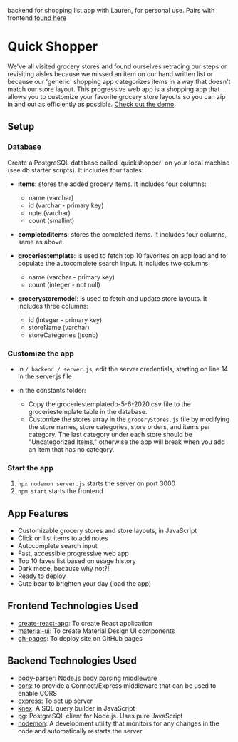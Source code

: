 backend for shopping list app with Lauren, for personal use.
Pairs with frontend [found here](https://github.com/ihouwat/shopping-list-app-live)

# Quick Shopper

We've all visited grocery stores and found ourselves retracing our steps or revisiting aisles because we missed an item on our hand written list or because our 'generic' shopping app categorizes items in a way that doesn't match our store layout. This progressive web app is a shopping app that allows you to customize your favorite grocery store layouts so you can zip in and out as efficiently as possible. [Check out the demo](https://ihouwat.github.io/shopping-list-react-app-demo/).

## Setup 

### Database

Create a PostgreSQL database called 'quickshopper' on your local machine (see db starter scripts). It includes four tables:

* **items**: stores the added grocery items. It includes four columns:

    * name (varchar)
    * id (varchar - primary key)
    * note (varchar)
    * count (smallint)

* **completeditems**: stores the completed items. It includes four columns, same as above.

* **groceriestemplate**: is used to fetch top 10 favorites on app load and to populate the autocomplete search input. It includes two columns:

    * name (varchar - primary key)
    * count (integer - not null)

* **grocerystoremodel**: is used to fetch and update store layouts. It includes three columns:

    * id (integer - primary key)
    * storeName (varchar)
    * storeCategories (jsonb)

### Customize the app

* In `/ backend / server.js`, edit the server credentials, starting on line 14 in the server.js file

* In the constants folder:
    * Copy the groceriestemplatedb-5-6-2020.csv file to the groceriestemplate table in the database.
    * Customize the stores array in the `groceryStores.js` file by modifying the store names, store categories, store orders, and items per category. The last category under each
    store should be "Uncategorized Items," otherwise the app will break when you add an item
    that has no category.

### Start the app

1. `npx nodemon server.js` starts the server on port 3000
2. `npm start` starts the frontend

## App Features
* Customizable grocery stores and store layouts, in JavaScript
* Click on list items to add notes
* Autocomplete search input
* Fast, accessible progressive web app
* Top 10 faves list based on usage history 
* Dark mode, because why not?!
* Ready to deploy
* Cute bear to brighten your day (load the app)

## Frontend Technologies Used
* [create-react-app](https://create-react-app.dev/): To create React application
* [material-ui](https://material-ui.com/): To create Material Design UI components
* [gh-pages](https://www.npmjs.com/package/gh-pages): To deploy site on GitHub pages

## Backend Technologies Used 
* [body-parser](https://www.npmjs.com/package/body-parser): Node.js body parsing middleware
* [cors](https://www.npmjs.com/package/cors): to provide a Connect/Express middleware that can be used to enable CORS
* [express](https://www.npmjs.com/package/express): To set up server
* [knex](https://www.npmjs.com/package/knex): A SQL query builder in JavaScript
* [pg](https://www.npmjs.com/package/pg): PostgreSQL client for Node.js. Uses pure JavaScript
* [nodemon](https://www.npmjs.com/package/nodemon): A development utility that monitors for any changes in the code and automatically restarts the server
